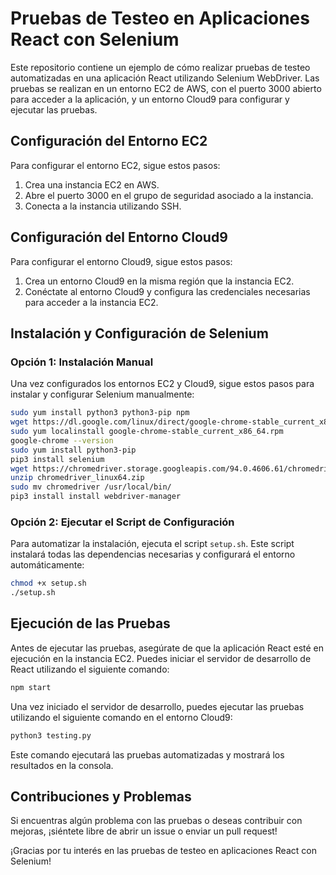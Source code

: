 
# Pruebas de Testeo en Aplicaciones React con Selenium

Este repositorio contiene un ejemplo de cómo realizar pruebas de testeo automatizadas en una aplicación React utilizando Selenium WebDriver. Las pruebas se realizan en un entorno EC2 de AWS, con el puerto 3000 abierto para acceder a la aplicación, y un entorno Cloud9 para configurar y ejecutar las pruebas.

## Configuración del Entorno EC2

Para configurar el entorno EC2, sigue estos pasos:

1. Crea una instancia EC2 en AWS.
2. Abre el puerto 3000 en el grupo de seguridad asociado a la instancia.
3. Conecta a la instancia utilizando SSH.

## Configuración del Entorno Cloud9

Para configurar el entorno Cloud9, sigue estos pasos:

1. Crea un entorno Cloud9 en la misma región que la instancia EC2.
2. Conéctate al entorno Cloud9 y configura las credenciales necesarias para acceder a la instancia EC2.

## Instalación y Configuración de Selenium

### Opción 1: Instalación Manual

Una vez configurados los entornos EC2 y Cloud9, sigue estos pasos para instalar y configurar Selenium manualmente:

```bash
sudo yum install python3 python3-pip npm
wget https://dl.google.com/linux/direct/google-chrome-stable_current_x86_64.rpm
sudo yum localinstall google-chrome-stable_current_x86_64.rpm
google-chrome --version
sudo yum install python3-pip
pip3 install selenium
wget https://chromedriver.storage.googleapis.com/94.0.4606.61/chromedriver_linux64.zip
unzip chromedriver_linux64.zip
sudo mv chromedriver /usr/local/bin/
pip3 install install webdriver-manager
```

### Opción 2: Ejecutar el Script de Configuración

Para automatizar la instalación, ejecuta el script `setup.sh`. Este script instalará todas las dependencias necesarias y configurará el entorno automáticamente:

```bash
chmod +x setup.sh
./setup.sh
```

## Ejecución de las Pruebas

Antes de ejecutar las pruebas, asegúrate de que la aplicación React esté en ejecución en la instancia EC2. Puedes iniciar el servidor de desarrollo de React utilizando el siguiente comando:

```bash
npm start
```

Una vez iniciado el servidor de desarrollo, puedes ejecutar las pruebas utilizando el siguiente comando en el entorno Cloud9:

```bash
python3 testing.py
```

Este comando ejecutará las pruebas automatizadas y mostrará los resultados en la consola.

## Contribuciones y Problemas

Si encuentras algún problema con las pruebas o deseas contribuir con mejoras, ¡siéntete libre de abrir un issue o enviar un pull request!

¡Gracias por tu interés en las pruebas de testeo en aplicaciones React con Selenium!

